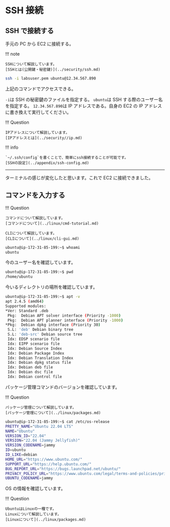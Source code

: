 # SSH 接続

## SSH で接続する

手元の PC から EC2 に接続する。

!!! note

    SSHについて解説しています。
    [SSHとは(公開鍵・秘密鍵)](../security/ssh.md)

```sh
ssh -i labsuser.pem ubuntu@12.34.567.890
```

上記のコマンドでアクセスできる。

`-i`は SSH の秘密鍵のファイルを指定する。
`ubuntu`は SSH する際のユーザー名を指定する。
`12.34.567.890`は IP アドレスである。自身の EC2 の IP アドレスに書き換えて実行してください。

!!! Question

    IPアドレスについて解説しています。
    [IPアドレスとは](../security//ip.md)

!!! info

    `~/.ssh/config`を書くことで、簡単にssh接続することが可能です。
    [SSHの設定](../appendix/ssh-config.md)

---

ターミナルの感じが変化したと思います。これで EC2 に接続できました。

## コマンドを入力する

!!! Question

    コマンドについて解説しています。
    [コマンドについて](../linux/cmd-tutorial.md)

    CLIについて解説しています。
    [CLIについて](../linux/cli-gui.md)

```sh
ubuntu@ip-172-31-85-199:~$ whoami
ubuntu
```

今のユーザー名を確認しています。

```sh
ubuntu@ip-172-31-85-199:~$ pwd
/home/ubuntu
```

今いるディレクトリの場所を確認しています。

```sh
ubuntu@ip-172-31-85-199:~$ apt -v
apt 2.4.5 (amd64)
Supported modules:
*Ver: Standard .deb
 Pkg:  Debian APT solver interface (Priority -1000)
 Pkg:  Debian APT planner interface (Priority -1000)
*Pkg:  Debian dpkg interface (Priority 30)
 S.L: 'deb' Debian binary tree
 S.L: 'deb-src' Debian source tree
 Idx: EDSP scenario file
 Idx: EIPP scenario file
 Idx: Debian Source Index
 Idx: Debian Package Index
 Idx: Debian Translation Index
 Idx: Debian dpkg status file
 Idx: Debian deb file
 Idx: Debian dsc file
 Idx: Debian control file
```

パッケージ管理コマンドのバージョンを確認しています。

!!! Question

    パッケージ管理について解説しています。
    [パッケージ管理について](../linux/packages.md)

```sh
ubuntu@ip-172-31-85-199:~$ cat /etc/os-release
PRETTY_NAME="Ubuntu 22.04 LTS"
NAME="Ubuntu"
VERSION_ID="22.04"
VERSION="22.04 (Jammy Jellyfish)"
VERSION_CODENAME=jammy
ID=ubuntu
ID_LIKE=debian
HOME_URL="https://www.ubuntu.com/"
SUPPORT_URL="https://help.ubuntu.com/"
BUG_REPORT_URL="https://bugs.launchpad.net/ubuntu/"
PRIVACY_POLICY_URL="https://www.ubuntu.com/legal/terms-and-policies/privacy-policy"
UBUNTU_CODENAME=jammy
```

OS の情報を確認しています。

!!! Question

    UbuntuはLinuxの一種です。
    Linuxについて解説しています。
    [Linuxについて](../linux/packages.md)
